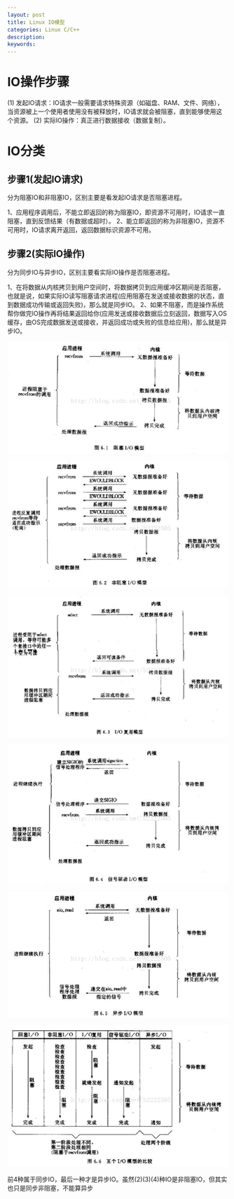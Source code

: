 ```yaml
---
layout: post
title: Linux IO模型
categories: Linux C/C++
description: 
keywords: 
---
```



# IO操作步骤

(1) 发起IO请求：IO请求一般需要请求特殊资源（如磁盘、RAM、文件、网络），当资源被上一个使用者使用没有被释放时，IO请求就会被阻塞，直到能够使用这个资源。
(2) 实际IO操作：真正进行数据接收（数据复制）。



# IO分类

## 步骤1(发起IO请求)
分为阻塞IO和非阻塞IO，区别主要是看发起IO请求是否阻塞进程。

1、应用程序调用后，不能立即返回的称为阻塞IO，即资源不可用时，IO请求一直阻塞，直到反馈结果（有数据或超时）。
2、能立即返回的称为非阻塞IO，资源不可用时，IO请求离开返回，返回数据标识资源不可用。
 
## 步骤2(实际IO操作)
分为同步IO与异步IO，区别主要看实际IO操作是否阻塞进程。

1、在将数据从内核拷贝到用户空间时，将数据拷贝到应用缓冲区期间是否阻塞，也就是说，如果实际IO读写阻塞请求进程(应用阻塞在发送或接收数据的状态，直到数据成功传输或返回失败)，那么就是同步IO。
2、如果不阻塞，而是操作系统帮你做完IO操作再将结果返回给你(应用发送或接收数据后立刻返回，数据写入OS缓存，由OS完成数据发送或接收，并返回成功或失败的信息给应用)，那么就是异步IO。


![](/images/posts/2015-12-12-linux-c-io.md/1.png)

![](/images/posts/2015-12-12-linux-c-io.md/2.png)

![](/images/posts/2015-12-12-linux-c-io.md/3.png)

![](/images/posts/2015-12-12-linux-c-io.md/4.png)


![](/images/posts/2015-12-12-linux-c-io.md/5.png)

![](/images/posts/2015-12-12-linux-c-io.md/6.png)



 
 


前4种属于同步IO，最后一种才是异步IO。虽然(2)(3)(4)种IO是非阻塞IO，但其实也只是同步非阻塞，不能算异步



 

